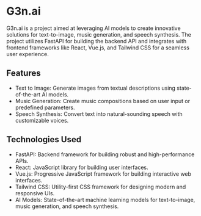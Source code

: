 # G3n.ai

G3n.ai is a project aimed at leveraging AI models to create innovative solutions for text-to-image, music generation, and speech synthesis. The project utilizes FastAPI for building the backend API and integrates with frontend frameworks like React, Vue.js, and Tailwind CSS for a seamless user experience.

## Features

- Text to Image: Generate images from textual descriptions using state-of-the-art AI models.
- Music Generation: Create music compositions based on user input or predefined parameters.
- Speech Synthesis: Convert text into natural-sounding speech with customizable voices.

## Technologies Used

- FastAPI: Backend framework for building robust and high-performance APIs.
- React: JavaScript library for building user interfaces.
- Vue.js: Progressive JavaScript framework for building interactive web interfaces.
- Tailwind CSS: Utility-first CSS framework for designing modern and responsive UIs.
- AI Models: State-of-the-art machine learning models for text-to-image, music generation, and speech synthesis.



